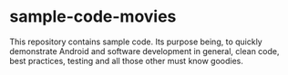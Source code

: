 # sample-code-movies
This repository contains sample code. Its purpose being, to quickly demonstrate Android and software development in general, clean code, best practices, testing and all those other must know goodies.
